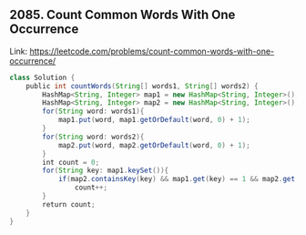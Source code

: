 ## 2085. Count Common Words With One Occurrence
Link: https://leetcode.com/problems/count-common-words-with-one-occurrence/

```java
class Solution {
    public int countWords(String[] words1, String[] words2) {
        HashMap<String, Integer> map1 = new HashMap<String, Integer>();
        HashMap<String, Integer> map2 = new HashMap<String, Integer>();
        for(String word: words1){
            map1.put(word, map1.getOrDefault(word, 0) + 1);
        }
        for(String word: words2){
            map2.put(word, map2.getOrDefault(word, 0) + 1);
        }
        int count = 0;
        for(String key: map1.keySet()){
            if(map2.containsKey(key) && map1.get(key) == 1 && map2.get(key) == 1)
                count++;
        }
        return count;
    }
}
```
